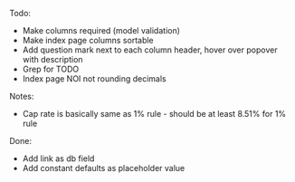 Todo:

* Make columns required (model validation)
* Make index page columns sortable
* Add question mark next to each column header, hover over popover with description
* Grep for TODO
* Index page NOI not rounding decimals

Notes:
* Cap rate is basically same as 1% rule - should be at least 8.51% for 1% rule

Done:
* Add link as db field
* Add constant defaults as placeholder value